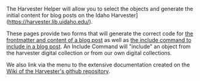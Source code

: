 
The Harvester Helper will allow you to select the objects and generate the initial content for blog posts on the Idaho Harvester](https://harvester.lib.uidaho.edu/). 

These pages provide two forms that will generate the correct code for [the frontmatter and content of a blog post](post-generator.html) as well as [the include command to include in a blog post](include-generator.html). An Include Command will "include" an object from the harvester digital collection or from our own digital collections.

We also link via the menu to the extensive documentation created on the [Wiki of the Harvester's github repository](https://github.com/uidaholib/spec-lumber/wiki).
